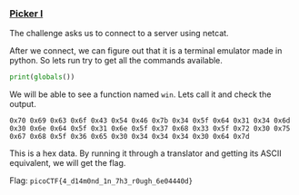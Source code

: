 ### [Picker I](https://play.picoctf.org/practice/challenge/400)

The challenge asks us to connect to a server using netcat.

After we connect, we can figure out that it is a terminal emulator made in python. So lets run try to get all the commands available.

```python
print(globals())
```
    
We will be able to see a function named `win`. Lets call it and check the output.

```
0x70 0x69 0x63 0x6f 0x43 0x54 0x46 0x7b 0x34 0x5f 0x64 0x31 0x34 0x6d 0x30 0x6e 0x64 0x5f 0x31 0x6e 0x5f 0x37 0x68 0x33 0x5f 0x72 0x30 0x75 0x67 0x68 0x5f 0x36 0x65 0x30 0x34 0x34 0x34 0x30 0x64 0x7d
```

This is a hex data. By running it through a translator and getting its ASCII equivalent, we will get the flag.

Flag: `picoCTF{4_d14m0nd_1n_7h3_r0ugh_6e04440d}`
